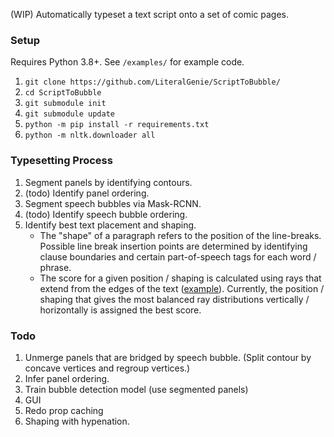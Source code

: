 (WIP) Automatically typeset a text script onto a set of comic pages.

### Setup

Requires Python 3.8+. See `/examples/` for example code.

1. `git clone https://github.com/LiteralGenie/ScriptToBubble/`
2. `cd ScriptToBubble`
3. `git submodule init`
4. `git submodule update`   
5. `python -m pip install -r requirements.txt`
6. `python -m nltk.downloader all`

### Typesetting Process

1. Segment panels by identifying contours.
2. (todo) Identify panel ordering.
3. Segment speech bubbles via Mask-RCNN.
4. (todo) Identify speech bubble ordering.
5. Identify best text placement and shaping. 
   - The "shape" of a paragraph refers to the position of the line-breaks. Possible line break insertion points are determined by identifying clause boundaries and certain part-of-speech tags for each word / phrase. 
   - The score for a given position / shaping is calculated using rays that extend from the edges of the text ([example](https://files.catbox.moe/07gz7n.png)). Currently, the position / shaping that gives the most balanced ray distributions vertically / horizontally is assigned the best score. 

### Todo
1. Unmerge panels that are bridged by speech bubble. (Split contour by concave vertices and regroup vertices.)
2. Infer panel ordering.   
3. Train bubble detection model (use segmented panels)
4. GUI
5. Redo prop caching
6. Shaping with hypenation.